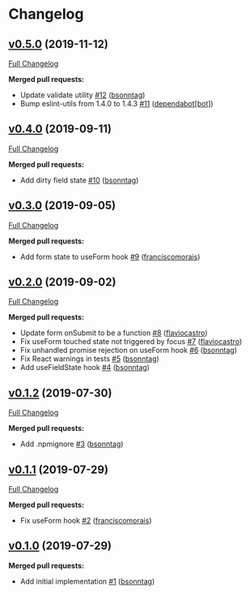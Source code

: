 # Changelog

## [v0.5.0](https://github.com/seegno/react-forms/tree/v0.5.0) (2019-11-12)
[Full Changelog](https://github.com/seegno/react-forms/compare/v0.4.0...v0.5.0)

**Merged pull requests:**

- Update validate utility [\#12](https://github.com/seegno/react-forms/pull/12) ([bsonntag](https://github.com/bsonntag))
- Bump eslint-utils from 1.4.0 to 1.4.3 [\#11](https://github.com/seegno/react-forms/pull/11) ([dependabot[bot]](https://github.com/apps/dependabot))

## [v0.4.0](https://github.com/seegno/react-forms/tree/v0.4.0) (2019-09-11)
[Full Changelog](https://github.com/seegno/react-forms/compare/v0.3.0...v0.4.0)

**Merged pull requests:**

- Add dirty field state [\#10](https://github.com/seegno/react-forms/pull/10) ([bsonntag](https://github.com/bsonntag))

## [v0.3.0](https://github.com/seegno/react-forms/tree/v0.3.0) (2019-09-05)
[Full Changelog](https://github.com/seegno/react-forms/compare/v0.2.0...v0.3.0)

**Merged pull requests:**

- Add form state to useForm hook [\#9](https://github.com/seegno/react-forms/pull/9) ([franciscomorais](https://github.com/franciscomorais))

## [v0.2.0](https://github.com/seegno/react-forms/tree/v0.2.0) (2019-09-02)
[Full Changelog](https://github.com/seegno/react-forms/compare/v0.1.2...v0.2.0)

**Merged pull requests:**

- Update form onSubmit to be a function [\#8](https://github.com/seegno/react-forms/pull/8) ([flaviocastro](https://github.com/flaviocastro))
- Fix useForm touched state not triggered by focus [\#7](https://github.com/seegno/react-forms/pull/7) ([flaviocastro](https://github.com/flaviocastro))
- Fix unhandled promise rejection on useForm hook [\#6](https://github.com/seegno/react-forms/pull/6) ([bsonntag](https://github.com/bsonntag))
- Fix React warnings in tests [\#5](https://github.com/seegno/react-forms/pull/5) ([bsonntag](https://github.com/bsonntag))
- Add useFieldState hook [\#4](https://github.com/seegno/react-forms/pull/4) ([bsonntag](https://github.com/bsonntag))

## [v0.1.2](https://github.com/seegno/react-forms/tree/v0.1.2) (2019-07-30)
[Full Changelog](https://github.com/seegno/react-forms/compare/v0.1.1...v0.1.2)

**Merged pull requests:**

- Add .npmignore [\#3](https://github.com/seegno/react-forms/pull/3) ([bsonntag](https://github.com/bsonntag))

## [v0.1.1](https://github.com/seegno/react-forms/tree/v0.1.1) (2019-07-29)
[Full Changelog](https://github.com/seegno/react-forms/compare/v0.1.0...v0.1.1)

**Merged pull requests:**

- Fix useForm hook [\#2](https://github.com/seegno/react-forms/pull/2) ([franciscomorais](https://github.com/franciscomorais))

## [v0.1.0](https://github.com/seegno/react-forms/tree/v0.1.0) (2019-07-29)
**Merged pull requests:**

- Add initial implementation [\#1](https://github.com/seegno/react-forms/pull/1) ([bsonntag](https://github.com/bsonntag))
